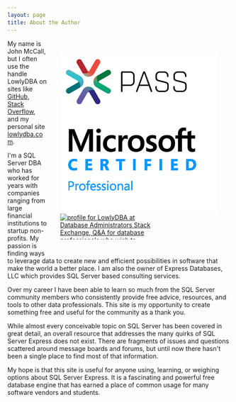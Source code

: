 ```yaml
---
layout: page
title: About the Author
---
```

<div style="float: right; padding: 30px; overflow: hidden">

<img style="display: block" src="img/sql-server-affiliations.png">
<a href="https://dba.stackexchange.com/users/45616/lowlydba">
<img style="display: block;" src="https://dba.stackexchange.com/users/flair/45616.png?theme=clean"  width="208" height="58" alt="profile for LowlyDBA at Database Administrators Stack Exchange, Q&amp;A for database professionals who wish to improve their database skills and learn from others in the community" title="profile for LowlyDBA at Database Administrators Stack Exchange, Q&amp;A for database professionals who wish to improve their database skills and learn from others in the community">
</a>

</div>

My name is John McCall, but I often use the handle LowlyDBA on sites like [GitHub](github.com/lowlyDBA), [Stack Overflow](https://dba.stackexchange.com/users/45616/lowlydba), and my personal site
[lowlydba.com](http://www.lowlydba.com).

I'm a SQL Server DBA who has worked for years with companies ranging from
large financial institutions to startup non-profits. My passion is finding ways
to leverage data to create new and efficient possibilities in software that
make the world a better place. I am also the owner of Express Databases, LLC which provides SQL Server based consulting services.

Over my career I have been able to learn so much from the SQL Server community members
who consistently provide free advice, resources, and tools to other data professionals.
This site is my opportunity to create something free and useful for the community as a
thank you.

While almost every conceivable topic on SQL Server has been covered in great detail,
an overall resource that addresses the many quirks of SQL Server Express does not exist. There
are fragments of issues and questions scattered around message boards and forums, but until now
there hasn't been a single place to find most of that information.

My hope is that this site is useful for anyone using, learning, or weighing options about
SQL Server Express. It is a fascinating and powerful free database engine that has earned
a place of common usage for many software vendors and students.
